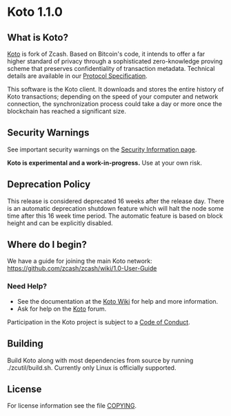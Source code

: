 Koto 1.1.0
=============

What is Koto?
--------------

[Koto](https://koto.cash/) is fork of Zcash.
Based on Bitcoin's code, it intends to offer a far higher standard of privacy
through a sophisticated zero-knowledge proving scheme that preserves
confidentiality of transaction metadata. Technical details are available
in our [Protocol Specification](https://github.com/zcash/zips/raw/master/protocol/protocol.pdf).

This software is the Koto client. It downloads and stores the entire history
of Koto transactions; depending on the speed of your computer and network
connection, the synchronization process could take a day or more once the
blockchain has reached a significant size.

Security Warnings
-----------------

See important security warnings on the
[Security Information page](https://z.cash/support/security/).

**Koto is experimental and a work-in-progress.** Use at your own risk.

Deprecation Policy
------------------

This release is considered deprecated 16 weeks after the release day. There
is an automatic deprecation shutdown feature which will halt the node some
time after this 16 week time period. The automatic feature is based on block
height and can be explicitly disabled.

Where do I begin?
-----------------
We have a guide for joining the main Koto network:
https://github.com/zcash/zcash/wiki/1.0-User-Guide

### Need Help?

* See the documentation at the [Koto Wiki](https://github.com/koto-dev/wiki/wiki)
  for help and more information.
* Ask for help on the [Koto](https://discourse.koto.cash/) forum.

Participation in the Koto project is subject to a
[Code of Conduct](code_of_conduct.md).

Building
--------

Build Koto along with most dependencies from source by running
./zcutil/build.sh. Currently only Linux is officially supported.

License
-------

For license information see the file [COPYING](COPYING).
